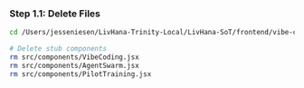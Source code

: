 ### Step 1.1: Delete Files

```bash
cd /Users/jesseniesen/LivHana-Trinity-Local/LivHana-SoT/frontend/vibe-cockpit

# Delete stub components
rm src/components/VibeCoding.jsx
rm src/components/AgentSwarm.jsx
rm src/components/PilotTraining.jsx
```
